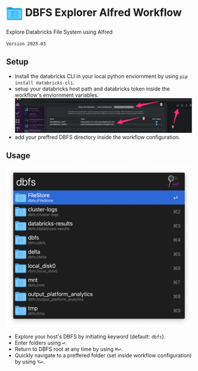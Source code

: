 # <img src='Workflow/icon.png' width='45' align='center' alt='icon'> DBFS Explorer Alfred Workflow
Explore Databricks File System using Alfred

`Version 2023.03`


## Setup

- Install the databricks CLI in your local python enviornment by using `pip install databricks-cli`.
- setup your databricks host path and databricks token inside the workflow's enviornment variables.
![Databricks token](Workflow/images/databricks_token.png)
- add your preffred DBFS directory inside the workflow configuration.

## Usage
![Extension Screenshot](Workflow/images/screenshot.png)

- Explore your host's DBFS by initiating keyword (default: `dbfs`).
- Enter folders using <kbd>↩</kbd>.
- Return to DBFS root at any time by using <kbd>⌘</kbd><kbd>↩</kbd>.
- Quickly navigate to a preffered folder (set inside workflow configuration) by using <kbd>⌥</kbd><kbd>↩</kbd>.